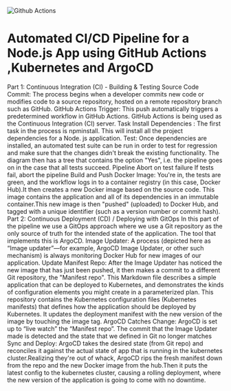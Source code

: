
![Github Actions](https://github.com/user-attachments/assets/0a3260a7-dd05-433a-a789-58ca446693b5)
<h1>Automated CI/CD Pipeline for a Node.js App using GitHub Actions ,Kubernetes and ArgoCD</h1>
Part 1: Continuous Integration (CI) - Building & Testing Source Code Commit: The process begins when a developer commits new code or modifies code to a source repository, hosted on a remote repository branch such as GitHub.
GitHub Actions Trigger: This push automatically triggers a predetermined workflow in GitHub Actions. GitHub Actions is being used as the Continuous Integration (CI) server.
Task Install Dependencies : The first task in the process is npminstall. This will install all the project dependencies for a Node. js application.
Test: Once dependencies are installed, an automated test suite can be run in order to test for regression and make sure that the changes didn't break the existing functionality. The diagram then has a tree that contains the option "Yes", i.e. the pipeline goes on in the case that all tests succeed. Pipeline Abort on test failure If tests fail, abort the pipeline
Build and Push Docker Image: You're in, the tests are green, and the workflow logs in to a container registry (in this case, Docker Hub).It then creates a new Docker image based on the source code. This image contains the application and all of its dependencies in an immutable container.This new image is then "pushed" (uploaded) to Docker Hub, and tagged with a unique identifier (such as a version number or commit hash).
Part 2: Continuous Deployment (CD) / Deploying with GitOps In this part of the pipeline we use a GitOps approach where we use a Git repository as the only source of truth for the intended state of the application. The tool that implements this is ArgoCD.
Image Updater: A process (depicted here as “Image updater”—for example, ArgoCD Image Updater, or other such mechanism) is always monitoring Docker Hub for new images of our application.
Update Manifest Repo: After the Image Updater has noticed the new image that has just been pushed, it then makes a commit to a different Git repository, the "Manifest repo". This Markdown file describes a simple application that can be deployed to Kubernetes, and demonstrates the kinds of configuration elements you might create in a parameterized plan. This repository contains the Kubernetes configuration files (Kubernetes manifests) that defines how the application should be deployed by Kubernetes. It updates the deployment manifest with the new version of the image by touching the image tag.
ArgoCD Catches Change: ArgoCD is set up to “live watch” the “Manifest repo”. The commit that the Image Updater made is detected and the state that we defined in Git no longer matches
Sync and Deploy: ArgoCD takes the desired state (from Git repo) and reconciles it against the actual state of app that is running in the kubernetes cluster.Realizing they're out of whack, ArgoCD rips the fresh manifest down from the repo and the new Docker image from the hub.Then it puts the latest config to the kubernetes cluster, causing a rolling deployment, where the new version of the application is going to come with no downtime.
